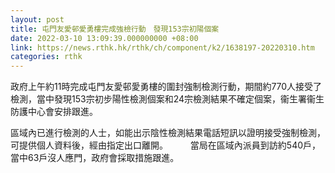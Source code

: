 ```yaml
---
layout: post
title: 屯門友愛邨愛勇樓完成強檢行動　發現153宗初陽個案
date: 2022-03-10 13:09:39.000000000 +08:00
link: https://news.rthk.hk/rthk/ch/component/k2/1638197-20220310.htm
categories: rthk
---
```


政府上午約11時完成屯門友愛邨愛勇樓的圍封強制檢測行動，期間約770人接受了檢測，當中發現153宗初步陽性檢測個案和24宗檢測結果不確定個案，衞生署衞生防護中心會安排跟進。

區域內已進行檢測的人士，如能出示陰性檢測結果電話短訊以證明接受強制檢測，可提供個人資料後，經由指定出口離開。
　　 
當局在區域內派員到訪約540戶，當中63戶沒人應門，政府會採取措施跟進。
